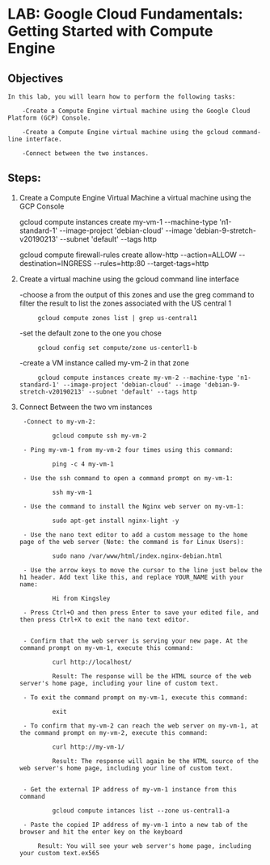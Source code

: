 # LAB: Google Cloud Fundamentals: Getting Started with Compute Engine

## Objectives
    In this lab, you will learn how to perform the following tasks:

        -Create a Compute Engine virtual machine using the Google Cloud Platform (GCP) Console.

        -Create a Compute Engine virtual machine using the gcloud command-line interface.

        -Connect between the two instances.

## Steps:
1. Create a Compute Engine Virtual Machine a virtual machine using the GCP Console

    gcloud compute instances create my-vm-1 --machine-type 'n1-standard-1' --image-project 'debian-cloud' --image 'debian-9-stretch-v20190213' --subnet 'default' --tags http

    gcloud compute firewall-rules create allow-http --action=ALLOW --destination=INGRESS --rules=http:80 --target-tags=http



2. Create a virtual machine using the gcloud command line interface

    -choose a from the output of this zones and use the greg command to filter the result to list the zones associated  with the US central 1

            gcloud compute zones list | grep us-central1


    -set the default zone to the one you chose
    
            gcloud config set compute/zone us-centerl1-b
    
    -create a VM instance called my-vm-2 in that zone
        
            gcloud compute instances create my-vm-2 --machine-type 'n1-standard-1' --image-project 'debian-cloud' --image 'debian-9-stretch-v20190213' --subnet 'default' --tags http



3. Connect Between the two vm instances

        -Connect to my-vm-2:

                gcloud compute ssh my-vm-2

        - Ping my-vm-1 from my-vm-2 four times using this command:

                ping -c 4 my-vm-1
        
        - Use the ssh command to open a command prompt on my-vm-1:

                ssh my-vm-1

        - Use the command to install the Nginx web server on my-vm-1:

                sudo apt-get install nginx-light -y
        
        - Use the nano text editor to add a custom message to the home page of the web server (Note: the command is for Linux Users):

                sudo nano /var/www/html/index.nginx-debian.html

        - Use the arrow keys to move the cursor to the line just below the h1 header. Add text like this, and replace YOUR_NAME with your name:

                Hi from Kingsley

        - Press Ctrl+O and then press Enter to save your edited file, and then press Ctrl+X to exit the nano text editor.


        - Confirm that the web server is serving your new page. At the command prompt on my-vm-1, execute this command:

                curl http://localhost/

                Result: The response will be the HTML source of the web server's home page, including your line of custom text.

        - To exit the command prompt on my-vm-1, execute this command:
                
                exit

        - To confirm that my-vm-2 can reach the web server on my-vm-1, at the command prompt on my-vm-2, execute this command:

                curl http://my-vm-1/
        
                Result: The response will again be the HTML source of the web server's home page, including your line of custom text.


        - Get the external IP address of my-vm-1 instance from this command

                gcloud compute intances list --zone us-central1-a

        - Paste the copied IP address of my-vm-1 into a new tab of the browser and hit the enter key on the keyboard

            Result: You will see your web server's home page, including your custom text.ex565





